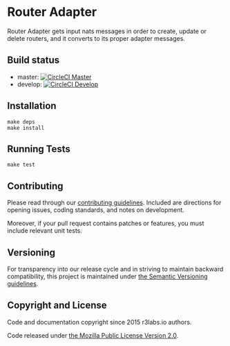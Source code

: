 # Router Adapter

Router Adapter gets input nats messages in order to create, update or delete routers, and it converts to its proper adapter messages.

## Build status

* master:  [![CircleCI Master](https://circleci.com/gh/r3labs/router-adapter/tree/master.svg?style=svg&circle-token=627e89c447fe342aff9815ca146b081a37c075ad)](https://circleci.com/gh/r3labs/router-adapter/tree/master)
* develop: [![CircleCI Develop](https://circleci.com/gh/r3labs/router-adapter/tree/develop.svg?style=svg&circle-token=627e89c447fe342aff9815ca146b081a37c075ad)](https://circleci.com/gh/r3labs/router-adapter/tree/develop)

## Installation

```
make deps
make install
```

## Running Tests

```
make test
```

## Contributing

Please read through our
[contributing guidelines](CONTRIBUTING.md).
Included are directions for opening issues, coding standards, and notes on
development.

Moreover, if your pull request contains patches or features, you must include
relevant unit tests.

## Versioning

For transparency into our release cycle and in striving to maintain backward
compatibility, this project is maintained under [the Semantic Versioning guidelines](http://semver.org/).

## Copyright and License

Code and documentation copyright since 2015 r3labs.io authors.

Code released under
[the Mozilla Public License Version 2.0](LICENSE).

